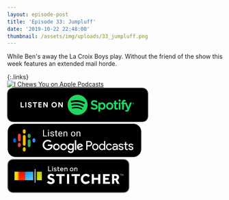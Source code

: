```yaml
---
layout: episode-post
title: 'Episode 33: Jumpluff'
date: '2019-10-22 22:48:00'
thumbnail: /assets/img/uploads/33_jumpluff.png
---
```

While Ben's away the La Croix Boys play. Without the friend of the show this week features an extended mail horde.

{:.links}  
[![I Chews You on Apple Podcasts](https://linkmaker.itunes.apple.com/en-us/badge-lrg.svg?releaseDate=2019-04-16T00:00:00Z&kind=podcast&bubble=podcasts)](https://podcasts.apple.com/us/podcast/33-jumpluff/id1455409177?i=1000454467556)  [![I Chews You on Spotify](/assets/img/uploads/spotify-badge-button.svg)](https://open.spotify.com/episode/171MZgNwb8pOT9lxXDa83J)  [![I Chews You on Google Podcasts](/assets/img/uploads/google-podcasts-badge-button.svg)](https://podcasts.google.com/?feed=aHR0cHM6Ly9pY2hld3N5b3UubGlic3luLmNvbS9yc3M&episode=NzY3OTE0ZDExNzJmNDViM2FkMzY2YzEwNzAzMTRlZTU&ved=0CB4QzsICahcKEwjYxKC5-sLnAhUAAAAAHQAAAAAQAQ)  [![I Chews You on Stitcher](/assets/img/uploads/stitcher-badge-button.svg)](https://www.stitcher.com/s?eid=64769293)
